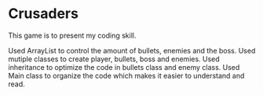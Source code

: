 # Crusaders

This game is to present my coding skill. 

Used ArrayList to control the amount of bullets, enemies and the boss. 
Used mutiple classes to create player, bullets, boss and enemies. 
Used inheritance to optimize the code in bullets class and enemy class. 
Used Main class to organize the code which makes it easier to understand and read. 
